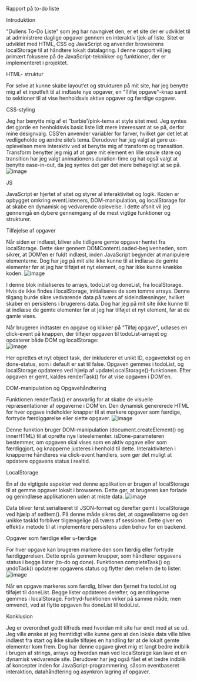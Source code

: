 Rapport på to-do liste

Introduktion 

"Dullens To-Do Liste" som jeg har navngivet den, er et site der er udviklet til at administrere daglige opgaver gennem en interaktiv tjek-af liste. Sitet er udviklet med HTML, CSS og JavaScript og anvender browserens localStorage til at håndtere lokalt datalagring. I denne rapport vil jeg primært fokusere på de JavaScript-teknikker og funktioner, der er implementeret i projektet.

HTML- struktur

For selve at kunne skabe layout’et og strukturen på mit site, har jeg benytte mig af et inputfelt til at indtaste nye opgaver, en "Tilføj opgave"-knap samt to sektioner til at vise henholdsvis aktive opgaver og færdige opgaver.

CSS-styling

Jeg har benytte mig af et ”barbie”/pink-tema at style sitet med. Jeg syntes det gjorde en henholdsvis basic liste lidt mere interessant at se på, derfor mine designvalg. CSS’en anvender variabler for farver, hvilket gør det let at vedligeholde og ændre site’s tema.  Derudover har jeg valgt at gøre ux-oplevelsen mere interaktiv ved at benytte mig af transform og transsition. Transform benytter jeg mig af at gøre mit element en lille smule støre og transition har jeg valgt animationens duration-time og hat også valgt at benytte ease-in-out, da jeg syntes det gør det mere behageligt at se på.
 ![image](https://github.com/user-attachments/assets/2c1b4427-f07e-4ebb-a378-8975ef84ad47)


JS

JavaScript er hjertet af sitet og styrer al interaktivitet og logik. Koden er opbygget omkring eventListeners, DOM-manipulation, og localStorage for at skabe en dynamisk og vedvarende oplevelse. I dette afsnit vil jeg gennemgå en dybere gennemgang af de mest vigtige funktioner og strukturer.

Tilføjelse af opgaver

Når siden er indlæst, bliver alle tidligere gemte opgaver hentet fra localStorage. Dette sker gennem DOMContentLoaded-begivenheden, som sikrer, at DOM'en er fuldt indlæst, inden JavaScript begynder at manipulere elementerne. Dog har jeg på mit site ikke kunne til at indlæse de gemte elementer før at jeg har tilføjet et nyt element, og har ikke kunne knække koden. 
 ![image](https://github.com/user-attachments/assets/1313a7cd-7a88-47fb-9b56-a520cef8ef67)


I denne blok initialiseres to arrays, todoList og doneList, fra localStorage. Hvis de ikke findes i localStorage, initialiseres de som tomme arrays. Denne tilgang burde sikre vedvarende data på tværs af sideindlæsninger, hvilket skaber en persistens i brugerens data. Dog har jeg på mit site ikke kunne til at indlæse de gemte elementer før at jeg har tilføjet et nyt element, før at de gamle vises.

Når brugeren indtaster en opgave og klikker på "Tilføj opgave", udløses en click-event på knappen, der tilføjer opgaven til todoList-arrayet og opdaterer både DOM og localStorage:  
![image](https://github.com/user-attachments/assets/3d71415c-be70-4333-aebc-16e055f86c86)

Her oprettes et nyt object task, der inkluderer et unikt ID, opgavetekst og en done-status, som i default er sat til false. Opgaven gemmes i todoList, og localStorage opdateres ved hjælp af updateLocalStorage()-funktionen. Efter opgaven er gemt, kaldes renderTask() for at vise opgaven i DOM'en.

DOM-manipulation og Opgavehåndtering

Funktionen renderTask() er ansvarlig for at skabe de visuelle repræsentationer af opgaverne i DOM'en. Den dynamisk genererede HTML for hver opgave indeholder knapper til at markere opgaver som færdige, fortryde færdiggørelse eller slette opgaver.
 ![image](https://github.com/user-attachments/assets/676f9801-2867-40db-a332-78f65e36187a)

Denne funktion bruger DOM-manipulation (document.createElement() og innerHTML) til at oprette nye listeelementer. isDone-parameteren bestemmer, om opgaven skal vises som en aktiv opgave eller som færdiggjort, og knapperne justeres i henhold til dette. Interaktiviteten i knapperne håndteres via click-event handlers, som gør det muligt at opdatere opgavens status i realtid.

LocalStorage

En af de vigtigste aspekter ved denne applikation er brugen af localStorage til at gemme opgaver lokalt i browseren. Dette gør, at brugeren kan forlade og genindlæse applikationen uden at miste data. 
![image](https://github.com/user-attachments/assets/2a2fb935-bce1-413b-afbd-c630e6e3e468)

Data bliver først serialiseret til JSON-format og derefter gemt i localStorage ved hjælp af setItem(). På denne måde sikres det, at opgavelisterne og den unikke taskId forbliver tilgængelige på tværs af sessioner. Dette giver en effektiv metode til at implementere persistens uden behov for en backend.

Opgaver som færdige eller u-færdige

For hver opgave kan brugeren markere den som færdig eller fortryde færdiggørelsen. Dette opnås gennem knapper, som håndterer opgavens status i begge lister (to-do og done). Funktionen completeTask() og undoTask() opdaterer opgavens status og flytter den mellem de to lister:  
![image](https://github.com/user-attachments/assets/a9607cc3-4c3e-4240-ae1a-a0c0ad46ff82)

Når en opgave markeres som færdig, bliver den fjernet fra todoList og tilføjet til doneList. Begge lister opdateres derefter, og ændringerne gemmes i localStorage. Fortryd-funktionen virker på samme måde, men omvendt, ved at flytte opgaven fra doneList til todoList.

Konklusion

Jeg er overordnet godt tilfreds med hvordan mit site har endt med at se ud. Jeg ville ønske at jeg fremtidigt ville kunne gøre at den lokale data ville blive indlæst fra start og ikke skulle tilføjes en handling før at de lokalt gemte elementer kom frem. 
Dog har denne opgave givet mig et langt bedre indblik i brugen af strings, arrays og hvordan man ved localStorage kan lave et en dynamisk vedvarende site. Derudover har jeg også fået et et bedre indblik af koncepter inden for JavaScript-programmering, såsom eventbaseret interaktion, datahåndtering og asynkron lagring af opgaver.
